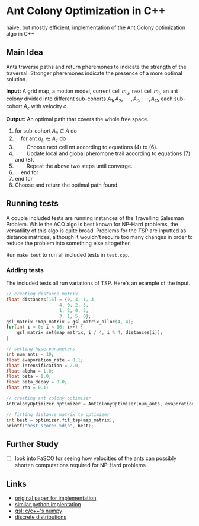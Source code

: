 # Ant Colony Optimization in C++

naive, but mostly efficient, implementation of the Ant Colony optimization algo in C++

## Main Idea

Ants traverse paths and return pheremones to indicate the strength of the traversal. Stronger pheremones indicate the presence of a more optimal solution.

**Input:** A grid map, a motion model, current cell $m_u$, next cell $m_t$, an ant colony divided into different sub-cohorts ${A_1,A_2,··· ,A_c,··· ,A_C}$, each sub-cohort $A_c$ with velocity $c$.

**Output:** An optimal path that covers the whole free space.

1. for sub-cohort $A_c$ ∈ $A$ do
2. &nbsp;&nbsp;&nbsp;&nbsp;for ant $a_{l_c}$ ∈ $A_c$ do
3. &nbsp;&nbsp;&nbsp;&nbsp;&nbsp;&nbsp;&nbsp;&nbsp;Choose next cell mt according to equations (4) to
(6).
4. &nbsp;&nbsp;&nbsp;&nbsp;&nbsp;&nbsp;&nbsp;&nbsp;Update local and global pheromone trail according
to equations (7) and (8).
5. &nbsp;&nbsp;&nbsp;&nbsp;&nbsp;&nbsp;&nbsp;&nbsp;Repeat the above two steps until converge.
6. &nbsp;&nbsp;&nbsp;&nbsp;end for
7. end for
8. Choose and return the optimal path found.


## Running tests

A couple included tests are running instances of the Travelling Salesman Problem. While the ACO algo is best known for NP-Hard problems, the versatility of this algo is quite broad. Problems for the TSP are inputted as distance matrices, although it wouldn't require too many changes in order to reduce the problem into something else altogether.

Run `make test` to run all included tests in `test.cpp`.

### Adding tests

The included tests all run variations of TSP. Here's an example of the input.

```cpp
// creating distance matrix
float distances[16] = {0, 4, 1, 3, 
                    4, 0, 2, 5,
                    1, 2, 0, 5, 
                    3, 1, 5, 0};
gsl_matrix *map_matrix = gsl_matrix_alloc(4, 4);
for(int i = 0; i < 16; i++) {
    gsl_matrix_set(map_matrix, i / 4, i % 4, distances[i]);
}

// setting hyperparameters
int num_ants = 10;
float evaporation_rate = 0.1;
float intensification = 2.0;
float alpha = 1.0;
float beta = 1.0;
float beta_decay = 0.0;
float rho = 0.1;

// creating ant colony optimizer
AntColonyOptimizer optimizer = AntColonyOptimizer(num_ants, evaporation_rate, intensification, alpha, beta, beta_decay, rho);

// fitting distance matrix to optimizer
int best = optimizer.fit_tsp(map_matrix);
printf("best score: %d\n", best);
```

## Further Study

- [ ] look into FaSCO for seeing how velocities of the ants can possibly shorten computations required for NP-Hard problems

## Links

- [original paper for implementation](https://arxiv.org/pdf/2205.15691.pdf)
- [similar python implentation](https://github.com/johnberroa/Ant-Colony-Optimization/blob/master/AntColonyOptimizer.py)
- [gsl: c/c++'s numpy](https://www.gnu.org/software/gsl/doc/html/vectors.html)
- [discrete distributions](http://candcplusplus.com/c11-discrete-distribution-random-number-generator)
